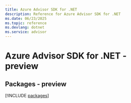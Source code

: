 ```yaml
---
title: Azure Advisor SDK for .NET
description: Reference for Azure Advisor SDK for .NET
ms.date: 06/23/2025
ms.topic: reference
ms.devlang: dotnet
ms.service: advisor
---
```

# Azure Advisor SDK for .NET - preview
## Packages - preview
[!INCLUDE [packages](advisor-index.md)]